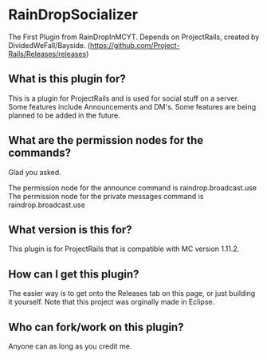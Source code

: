 # RainDropSocializer
The First Plugin from RainDropInMCYT. Depends on ProjectRails, created by DividedWeFall/Bayside. (https://github.com/Project-Rails/Releases/releases)

## What is this plugin for?
This is a plugin for ProjectRails and is used for social stuff on a server. Some features include Announcements and DM's. 
Some features are being planned to be added in the future.

## What are the permission nodes for the commands?
Glad you asked.

The permission node for the announce command is raindrop.broadcast.use
The permission node for the private messages command is raindrop.broadcast.use

## What version is this for?
This plugin is for ProjectRails that is compatible with MC version 1.11.2.

## How can I get this plugin?
The easier way is to get onto the Releases tab on this page, or just building it yourself. Note that this project was orginally made in Eclipse.

## Who can fork/work on this plugin?
Anyone can as long as you credit me.
